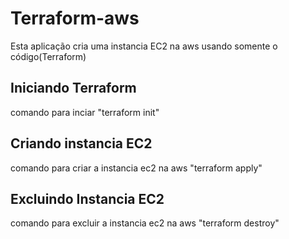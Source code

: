 
# Terraform-aws

Esta aplicação cria uma instancia EC2 na aws usando somente o código(Terraform)

 

## Iniciando Terraform

comando para inciar "terraform init"
## Criando instancia EC2

comando para criar a instancia ec2 na aws "terraform apply"
## Excluindo Instancia EC2

comando para excluir a instancia ec2 na aws "terraform destroy"
